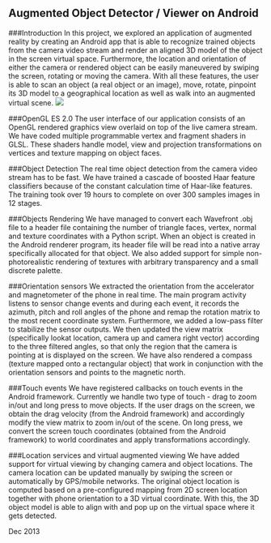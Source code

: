 Augmented Object Detector / Viewer on Android
----------------------------------------------
###Introduction
In this project, we explored an application of augmented reality by creating an Android app that is able to recognize trained objects from the camera video stream and render an aligned 3D model of the object in the screen virtual space. Furthermore, the location and orientation of either the camera or rendered object can be easily maneuvered by swiping the screen, rotating or moving the camera. With all these features, the user is able to scan an object (a real object or an image), move, rotate, pinpoint its 3D model to a geographical location as well as walk into an augmented virtual scene. 
<img src="http://www.ocf.berkeley.edu/~andrewxz/pics/androidAR.jpg">

###OpenGL ES 2.0
The user interface of our application consists of an OpenGL rendered graphics view overlaid on top of the live camera stream. We have coded multiple programmable vertex and fragment shaders in GLSL. These shaders handle model, view and projection transformations on vertices and texture mapping on object faces.

###Object Detection
The real time object detection from the camera video stream has to be fast. We have trained a cascade of boosted Haar feature classifiers because of the constant calculation time of Haar-like features. The training took over 19 hours to complete on over 300 samples images in 12 stages. 

###Objects Rendering
We have managed to convert each Wavefront .obj file to a header file containing the number of triangle faces, vertex, normal and texture coordinates with a Python script. When an object is created in the Android renderer program, its header file will be read into a native array specifically allocated for that object. We also added support for simple non-photorealistic rendering of textures with arbitrary transparency and a small discrete palette.

###Orientation sensors
We extracted the orientation from the accelerator and magnetometer of the phone in real time. The main program activity listens to sensor change events and during each event, it records the azimuth, pitch and roll angles of the phone and remap the rotation matrix to the most recent coordinate system. Furthermore, we added a low-pass filter to stabilize the sensor outputs. We then updated the view matrix (specifically lookat location, camera up and camera right vector) according to the three filtered angles, so that only the region that the camera is pointing at is displayed on the screen.  We have also rendered a compass (texture mapped onto a rectangular object) that work in conjunction with the orientation sensors and points to the magnetic north. 

###Touch events
We have registered callbacks on touch events in the Android framework. Currently we handle two type of touch - drag to zoom in/out and long press to move objects. If the user drags on the screen, we obtain the drag velocity (from the Android framework) and accordingly modify the view matrix to zoom in/out of the scene. On long press, we convert the screen touch coordinates (obtained from the Android framework) to world coordinates and apply transformations accordingly.

###Location services and virtual augmented viewing
We have added support for virtual viewing by changing camera and object locations. The camera location can be updated manually by swiping the screen or automatically by GPS/mobile networks. The original object location is computed based on a pre-configured mapping from 2D screen location together with phone orientation to a 3D virtual coordinate. With this, the 3D object model is able to align with and pop up on the virtual space where it gets detected.

Dec 2013
